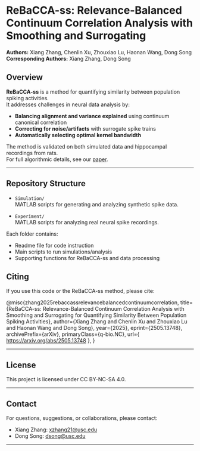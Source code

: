 # ReBaCCA-ss: Relevance-Balanced Continuum Correlation Analysis with Smoothing and Surrogating

**Authors:** Xiang Zhang, Chenlin Xu, Zhouxiao Lu, Haonan Wang, Dong Song  
**Corresponding Authors:** Xiang Zhang, Dong Song

## Overview

**ReBaCCA-ss** is a method for quantifying similarity between population spiking activities.  
It addresses challenges in neural data analysis by:

- **Balancing alignment and variance explained** using continuum canonical correlation
- **Correcting for noise/artifacts** with surrogate spike trains
- **Automatically selecting optimal kernel bandwidth**

The method is validated on both simulated data and hippocampal recordings from rats.  
For full algorithmic details, see our [paper](https://arxiv.org/abs/2505.13748).

---

## Repository Structure

- `Simulation/`  
  MATLAB scripts for generating and analyzing synthetic spike data.

- `Experiment/`  
  MATLAB scripts for analyzing real neural spike recordings.

Each folder contains:
- Readme file for code instruction
- Main scripts to run simulations/analysis
- Supporting functions for ReBaCCA-ss and data processing

## Citing

If you use this code or the ReBaCCA-ss method, please cite:

@misc{zhang2025rebaccassrelevancebalancedcontinuumcorrelation,
      title={ReBaCCA-ss: Relevance-Balanced Continuum Correlation Analysis with Smoothing and Surrogating for Quantifying Similarity Between Population Spiking Activities}, 
      author={Xiang Zhang and Chenlin Xu and Zhouxiao Lu and Haonan Wang and Dong Song},
      year={2025},
      eprint={2505.13748},
      archivePrefix={arXiv},
      primaryClass={q-bio.NC},
      url={ https://arxiv.org/abs/2505.13748 }, 
}

---

## License

This project is licensed under CC BY-NC-SA 4.0.

---

## Contact

For questions, suggestions, or collaborations, please contact:  
- Xiang Zhang: xzhang21@usc.edu  
- Dong Song: dsong@usc.edu

---

